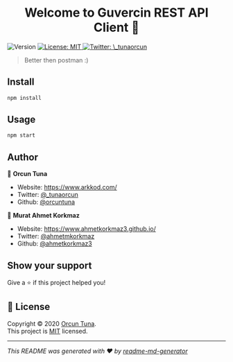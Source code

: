 <h1 align="center">Welcome to Guvercin REST API Client 👋</h1>
<p>
  <img alt="Version" src="https://img.shields.io/badge/version-1.0.0-blue.svg?cacheSeconds=2592000" />
  <a href="https://opensource.org/licenses/MIT" target="_blank">
    <img alt="License: MIT" src="https://img.shields.io/badge/License-MIT-yellow.svg" />
  </a>
  <a href="https://twitter.com/\_tunaorcun" target="_blank">
    <img alt="Twitter: \_tunaorcun" src="https://img.shields.io/twitter/follow/\_tunaorcun.svg?style=social" />
  </a>
</p>

> Better then postman :)

## Install

```sh
npm install
```

## Usage

```sh
npm start
```

## Author

👤 **Orcun Tuna**

* Website: https://www.arkkod.com/
* Twitter: [@\_tunaorcun](https://twitter.com/\_tunaorcun)
* Github: [@orcuntuna](https://github.com/orcuntuna)

👤 **Murat Ahmet Korkmaz**

* Website: https://www.ahmetkorkmaz3.github.io/
* Twitter: [@ahmetmkorkmaz](https://twitter.com/ahmetmkorkmaz)
* Github: [@ahmetkorkmaz3](https://github.com/ahmetkorkmaz3)

## Show your support

Give a ⭐️ if this project helped you!

## 📝 License

Copyright © 2020 [Orcun Tuna](https://github.com/orcuntuna).<br />
This project is [MIT](https://opensource.org/licenses/MIT) licensed.

***
_This README was generated with ❤️ by [readme-md-generator](https://github.com/kefranabg/readme-md-generator)_
